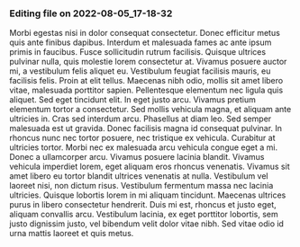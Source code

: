 

### Editing file on 2022-08-05_17-18-32

Morbi egestas nisi in dolor consequat consectetur. Donec efficitur metus quis ante finibus dapibus. Interdum et malesuada fames ac ante ipsum primis in faucibus. Fusce sollicitudin rutrum facilisis. Quisque ultrices pulvinar nulla, quis molestie lorem consectetur at. Vivamus posuere auctor mi, a vestibulum felis aliquet eu. Vestibulum feugiat facilisis mauris, eu facilisis felis. Proin at elit tellus. Maecenas nibh odio, mollis sit amet libero vitae, malesuada porttitor sapien. Pellentesque elementum nec ligula quis aliquet. Sed eget tincidunt elit. In eget justo arcu. Vivamus pretium elementum tortor a consectetur.
Sed mollis vehicula magna, et aliquam ante ultricies in. Cras sed interdum arcu. Phasellus at diam leo. Sed semper malesuada est ut gravida. Donec facilisis magna id consequat pulvinar. In rhoncus nunc nec tortor posuere, nec tristique ex vehicula. Curabitur at ultricies tortor. Morbi nec ex malesuada arcu vehicula congue eget a mi. Donec a ullamcorper arcu. Vivamus posuere lacinia blandit. Vivamus vehicula imperdiet lorem, eget aliquam eros rhoncus venenatis. Vivamus sit amet libero eu tortor blandit ultrices venenatis at nulla.
Vestibulum vel laoreet nisi, non dictum risus. Vestibulum fermentum massa nec lacinia ultricies. Quisque lobortis lorem in mi aliquam tincidunt. Maecenas ultrices purus in libero consectetur hendrerit. Duis mi est, rhoncus et justo eget, aliquam convallis arcu. Vestibulum lacinia, ex eget porttitor lobortis, sem justo dignissim justo, vel bibendum velit dolor vitae nibh. Sed vitae odio id urna mattis laoreet et quis metus.


